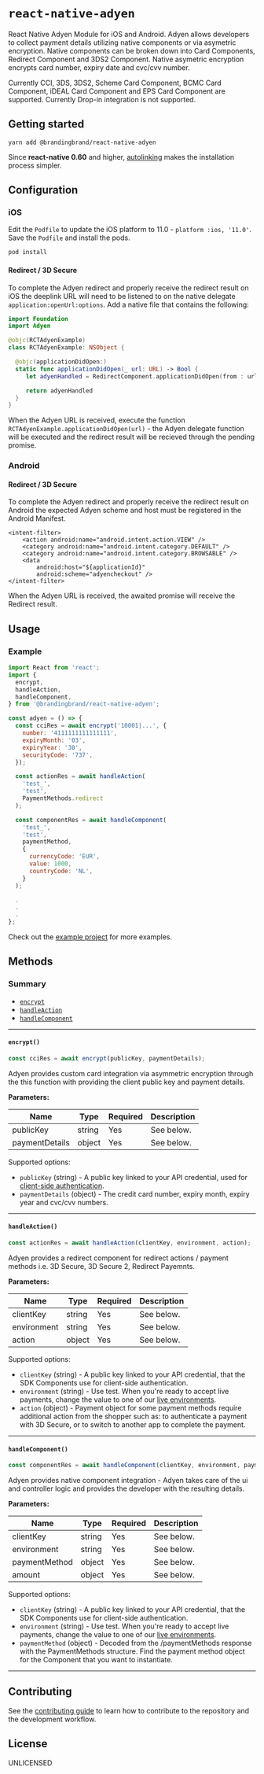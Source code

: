 # `react-native-adyen`

React Native Adyen Module for iOS and Android. Adyen allows developers to collect payment details utilizing native components or via asymetric encryption. Native components can be broken down into Card Components, Redirect Component and 3DS2 Component. Native asymetric encryption encrypts card number, expiry date and cvc/cvv number.

Currently CCI, 3DS, 3DS2, Scheme Card Component, BCMC Card Component, iDEAL Card Component and EPS Card Component are supported. Currently Drop-in integration is not supported.

## Getting started

`yarn add @brandingbrand/react-native-adyen`

Since **react-native 0.60** and higher, [autolinking](https://github.com/react-native-community/cli/blob/master/docs/autolinking.md) makes the installation process simpler.

## Configuration

### iOS

Edit the `Podfile` to update the iOS platform to 11.0 - `platform :ios, '11.0'`. Save the `Podfile` and install the pods.

```sh
pod install
```

#### Redirect / 3D Secure

To complete the Adyen redirect and properly receive the redirect result on iOS the deeplink URL will need to be listened to on the native delegate `application:openUrl:options`. Add a native file that contains the following:

```swift
import Foundation
import Adyen

@objc(RCTAdyenExample)
class RCTAdyenExample: NSObject {

  @objc(applicationDidOpen:)
  static func applicationDidOpen(_ url: URL) -> Bool {
     let adyenHandled = RedirectComponent.applicationDidOpen(from : url)

     return adyenHandled
  }
}
```

When the Adyen URL is received, execute the function `RCTAdyenExample.applicationDidOpen(url)` - the Adyen delegate function will be executed and the redirect result will be recieved through the pending promise.

### Android

#### Redirect / 3D Secure

To complete the Adyen redirect and properly receive the redirect result on Android the expected Adyen scheme and host must be registered in the Android Manifest.

```
<intent-filter>
    <action android:name="android.intent.action.VIEW" />
    <category android:name="android.intent.category.DEFAULT" />
    <category android:name="android.intent.category.BROWSABLE" />
    <data
        android:host="${applicationId}"
        android:scheme="adyencheckout" />
</intent-filter>
```

When the Adyen URL is received, the awaited promise will receive the Redirect result.

## Usage

### Example

```javascript
import React from 'react';
import {
  encrypt,
  handleAction,
  handleComponent,
} from '@brandingbrand/react-native-adyen';

const adyen = () => {
  const cciRes = await encrypt('10001|...', {
    number: '4111111111111111',
    expiryMonth: '03',
    expiryYear: '30',
    securityCode: '737',
  });

  const actionRes = await handleAction(
    'test_',
    'test',
    PaymentMethods.redirect
  );

  const componentRes = await handleComponent(
    'test_',
    'test',
    paymentMethod,
    {
      currencyCode: 'EUR',
      value: 1000,
      countryCode: 'NL',
    }
  );

  .
  .
  .
};
```

Check out the [example project](example) for more examples.

## Methods

### Summary

- [`encrypt`](#enrypt)
- [`handleAction`](#handleAction)
- [`handleComponent`](#handleComponent)

---

#### `encrypt()`

```javascript
const cciRes = await encrypt(publicKey, paymentDetails);
```

Adyen provides custom card integration via asymmetric encryption through the this function with providing the client public key and payment details.

**Parameters:**

| Name           | Type   | Required | Description |
| -------------- | ------ | -------- | ----------- |
| publicKey      | string | Yes      | See below.  |
| paymentDetails | object | Yes      | See below.  |

Supported options:

- `publicKey` (string) - 	A public key linked to your API credential, used for [client-side authentication](https://docs.adyen.com/development-resources/client-side-authentication).
- `paymentDetails` (object) - The credit card number, expiry month, expiry year and cvc/cvv numbers.

---

#### `handleAction()`

```javascript
const actionRes = await handleAction(clientKey, environment, action);
```

Adyen provides a redirect component for redirect actions / payment methods i.e. 3D Secure, 3D Secure 2, Redirect Payemnts.

**Parameters:**

| Name        | Type   | Required | Description |
| ----------- | ------ | -------- | ----------- |
| clientKey   | string | Yes      | See below.  |
| environment | string | Yes      | See below.  |
| action      | object | Yes      | See below.  |

Supported options:

- `clientKey` (string) - 	A public key linked to your API credential, that the SDK Components use for client-side authentication.
- `environment` (string) - Use test. When you're ready to accept live payments, change the value to one of our [live environments](https://adyen.github.io/adyen-ios/Docs/Structs/Environment.html). 
- `action` (object) - Payment object for some payment methods require additional action from the shopper such as: to authenticate a payment with 3D Secure, or to switch to another app to complete the payment.

---

#### `handleComponent()`

```javascript
const componentRes = await handleComponent(clientKey, environment, paymentMethod, amount);
```

Adyen provides native component integration - Adyen takes care of the ui and controller logic and provides the developer with the resulting details.

**Parameters:**

| Name          | Type   | Required | Description |
| ------------- | ------ | -------- | ----------- |
| clientKey     | string | Yes      | See below.  |
| environment   | string | Yes      | See below.  |
| paymentMethod | object | Yes      | See below.  |
| amount        | object | Yes      | See below.  |

Supported options:

- `clientKey` (string) - 	A public key linked to your API credential, that the SDK Components use for client-side authentication.
- `environment` (string) - Use test. When you're ready to accept live payments, change the value to one of our [live environments](https://adyen.github.io/adyen-ios/Docs/Structs/Environment.html). 
- `paymentMethod` (object) - Decoded from the /paymentMethods response with the PaymentMethods structure. Find the payment method object for the Component that you want to instantiate.

---

## Contributing

See the [contributing guide](CONTRIBUTING.md) to learn how to contribute to the repository and the development workflow.

## License

UNLICENSED
